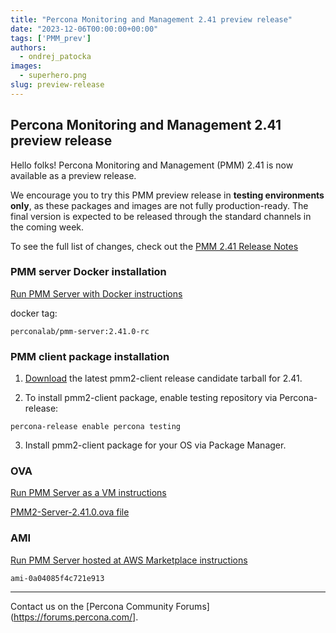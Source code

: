 ```yaml
---
title: "Percona Monitoring and Management 2.41 preview release"
date: "2023-12-06T00:00:00+00:00"
tags: ['PMM_prev']
authors:
  - ondrej_patocka
images:
  - superhero.png
slug: preview-release
---
```


## Percona Monitoring and Management 2.41 preview release

Hello folks! Percona Monitoring and Management (PMM) 2.41 is now available as a preview release.

We encourage you to try this PMM preview release in **testing environments only**, as these packages and images are not fully production-ready. The final version is expected to be released through the standard channels in the coming week.

To see the full list of changes, check out the [PMM 2.41 Release Notes](https://pmm-release-branch-pr-1182.onrender.com/release-notes/2.41.0.html)

### PMM server Docker installation

[Run PMM Server with Docker instructions](https://docs.percona.com/percona-monitoring-and-management/setting-up/server/docker.html)

docker tag:

`perconalab/pmm-server:2.41.0-rc`

### PMM client package installation


1. [Download](https://s3.us-east-2.amazonaws.com/pmm-build-cache/PR-BUILDS/pmm2-client/pmm2-client-latest-5997.tar.gz) the latest pmm2-client release candidate tarball for 2.41.


2. To install pmm2-client package, enable testing repository via Percona-release: 


`percona-release enable percona testing`

3. Install pmm2-client package for your OS via Package Manager.

### OVA

[Run PMM Server as a VM instructions](https://docs.percona.com/percona-moitoring-and-management/setting-up/server/virtual-appliance.html)

[PMM2-Server-2.41.0.ova file](https://percona-vm.s3.amazonaws.com/PMM2-Server-2.41.0.ova)

### AMI

[Run PMM Server hosted at AWS Marketplace instructions](https://docs.percona.com/percona-monitoring-and-management/setting-up/server/aws.html)

`ami-0a04085f4c721e913`


---

Contact us on the [Percona Community Forums](https://forums.percona.com/].